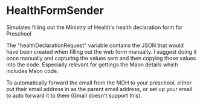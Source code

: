 # HealthFormSender
Simulates filling out the Ministry of Health's health declaration form for Preschool 

The "healthDeclarationRequest" variable contains the JSON that would have been created when filling out the web form manually. 
I suggest doing it once manually and capturing the values sent and then copying those values into the code. Especially relevant for gettings the Maon details which includes Maon code.

To automatically forward the email from the MOH to your preschool, either put their email address in as the parent email address, or set up your email to auto forward it to them (Gmail doesn't support this).
